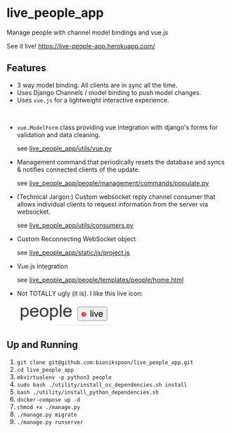 # live_people_app
Manage people with channel model bindings and vue.js

See it live!  https://live-people-app.herokuapp.com/

## Features

* 3 way model binding. All clients are in sync all the time.
* Uses Django Channels / model binding to push model changes.
* Uses `vue.js` for a lightweight interactive experience.

&nbsp;

* `vue.ModelForm` class providing vue integration with django's forms for validation and data cleaning.

  see [live_people_app/utils/vue.py](live_people_app/utils/vue.py)

* Management command that periodically resets the database and syncs & notifies connected clients of the update.

  see [live_people_app/people/management/commands/populate.py](live_people_app/people/management/commands/populate.py)

* (Technical Jargon:) Custom websocket reply channel consumer that allows individual clients to request information from the server via websocket.

  see [live_people_app/utils/consumers.py](live_people_app/utils/consumers.py#L76-L125)
  
* Custom Reconnecting WebSocket object

  see [live_people_app/static/js/project.js](live_people_app/static/js/project.js#L149-L221)
  
* Vue.js integration

  see [live_people_app/people/templates/people/home.html](live_people_app/people/templates/people/home.html)

* Not TOTALLY ugly (it is).  I like this live icon: 

  ![live](live.png)


## Up and Running

1. `git clone git@github.com:bionikspoon/live_people_app.git`
1. `cd live_people_app`
1. `mkvirtualenv -p python3 people`
1. `sudo bash ./utility/install_os_dependencies.sh install`           
1. `bash ./utility/install_python_dependencies.sh`  
1. `docker-compose up -d`
1. `chmod +x ./manage.py`
1. `./manage.py migrate`
1. `./manage.py runserver`
